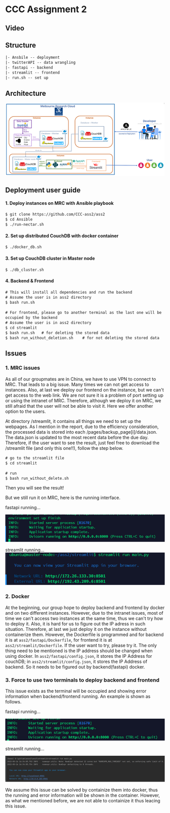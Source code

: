 # CCC Assignment 2

## Video

## Structure
```
|- Ansbile -- deployment
|- twitterAPI -- data wrangling
|- fastapi -- backend
|- streamlit -- frontend
|- run.sh -- set up
```

## Architecture
![alt text](https://github.com/CCC-ass2/ass2/blob/main/Image/architecture.png)

## Deployment user guide

#### 1. Deploy instances on MRC with Ansible playbook
```
$ git clone https://github.com/CCC-ass2/ass2  
$ cd Ansible
$ ./run-nectar.sh
```
#### 2. Set up distributed CouchDB with docker container 
```
$ ./docker_db.sh
```
#### 3.	Set up CouchDB cluster in Master node
```
$ ./db_cluster.sh
```

#### 4. Backend & Frontend
```
# This will install all dependencies and run the backend
# Assume the user is in ass2 directory
$ bash run.sh

# For frontend, please go to another terminal as the last one will be occupied by the backend
# Assume the user is in ass2 directory
$ cd streamlit
$ bash run.sh   # for deleting the stored data
$ bash run_without_deletion.sh    # for not deleting the stored data
```

## Issues
### 1. MRC issues
As all of our groupmates are in China, we have to use VPN to connect to MRC. That leads to a big issue. Many times we can not get access to instances. Also, at last we deploy our frontend on the instance, but we can't get access to the web link. We are not sure it is a problem of port setting up or using the intranet of MRC. Therefore, although we deploy it on MRC, we still afraid that the user will not be able to visit it. Here we offer another option to the users.

At directory /streamlit, it contains all things we need to set up the webpages. As I mention in the report, due to the efficiency consideration, the processed data is stored into each /pages/backup_page[i]/data.json. The data.json is updated to the most recent data before the due day. Therefore, if the user want to see the result, just feel free to download the /streamlit file (and only this one!!), follow the step below.

```
# go to the streamlit file
$ cd streamlit

# run
$ bash run_without_delete.sh
```

Then you will see the result!

But we still run it on MRC, here is the running interface.

fastapi running...

![alt text](https://github.com/CCC-ass2/ass2/blob/main/Image/fastapirun_on_mrc.jpg)

streamlit running...
![alt text](https://github.com/CCC-ass2/ass2/blob/main/Image/strun_on_mrc.jpg)

### 2. Docker
At the beginning,  our group hope to deploy backend and frontend by docker and on two different instances. However, due to the intranet issues, most of time we can't access two instances at the same time, thus we can't try how to deploy it. Also, it is hard for us to figure out the IP adress in such situation. Therefore, at last we just deploy it on the instance without containerize them. However, the Dockerfile is programmed and for backend it is at `ass2/fastapi/Dockerfile`, for frontend it is at `ass2/streamlit/Dockerfile`. If the user want to try, please try it. The only thing need to be mentioned is the IP address should be changed when using docker. In `ass2/fastapi/config.json`, it stores the IP Address for couchDB; in `ass2/streamlit/config.json`, it stores the IP Address of backend. So it needs to be figured out by backend(fastapi) docker.

### 3. Force to use two terminals to deploy backend and frontend
This issue exists as the terminal will be occupied and showing error information when backend/frontend running. An example is shown as follows.

fastapi running...

![alt text](https://github.com/CCC-ass2/ass2/blob/main/Image/fastapirun.jpg)

streamlit running...

![alt text](https://github.com/CCC-ass2/ass2/blob/main/Image/strun.jpg)


We assume this issue can be solved by containize them into docker, thus the running and error information will be shown in the container. However, as what we mentioned before, we are not able to containize it thus leacing this issue.
